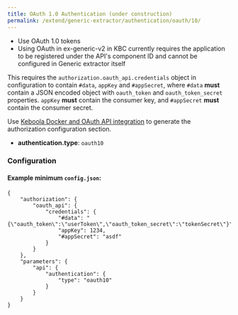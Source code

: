 ```yaml
---
title: OAuth 1.0 Authentication (under construction)
permalink: /extend/generic-extractor/authentication/oauth/10/
---
```


- Use OAuth 1.0 tokens
- Using OAuth in ex-generic-v2 in KBC currently requires the application to be registered under the API's component ID and cannot be configured in Generic extractor itself

This requires the `authorization.oauth_api.credentials` object in configuration to contain `#data`, `appKey` and `#appSecret`, where `#data` **must** contain a JSON encoded object with `oauth_token` and `oauth_token_secret` properties. `appKey` **must** contain the consumer key, and `#appSecret` **must** contain the consumer secret.

Use [Keboola Docker and OAuth API integration](https://github.com/keboola/docker-bundle/blob/master/ENVIRONMENT.md#oauth-api-v2-integration) to generate the authorization configuration section.

- **authentication.type**: `oauth10`

### Configuration

#### Example minimum `config.json`:

    {
        "authorization": {
            "oauth_api": {
                "credentials": {
                    "#data": "{\"oauth_token\":\"userToken\",\"oauth_token_secret\":\"tokenSecret\"}",
                    "appKey": 1234,
                    "#appSecret": "asdf"
                }
            }
        },
        "parameters": {
            "api": {
                "authentication": {
                    "type": "oauth10"
                }
            }
        }
    }

